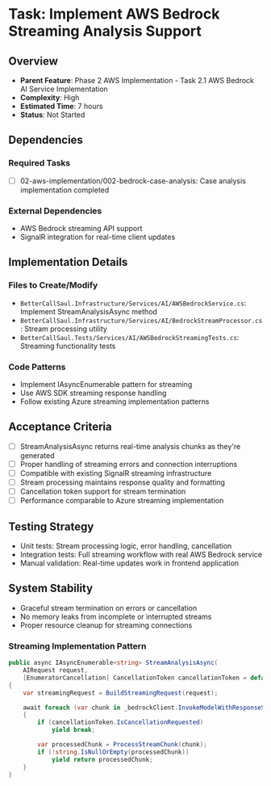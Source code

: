 # Task: Implement AWS Bedrock Streaming Analysis Support

## Overview
- **Parent Feature**: Phase 2 AWS Implementation - Task 2.1 AWS Bedrock AI Service Implementation
- **Complexity**: High
- **Estimated Time**: 7 hours
- **Status**: Not Started

## Dependencies
### Required Tasks
- [ ] 02-aws-implementation/002-bedrock-case-analysis: Case analysis implementation completed

### External Dependencies
- AWS Bedrock streaming API support
- SignalR integration for real-time client updates

## Implementation Details
### Files to Create/Modify
- `BetterCallSaul.Infrastructure/Services/AI/AWSBedrockService.cs`: Implement StreamAnalysisAsync method
- `BetterCallSaul.Infrastructure/Services/AI/BedrockStreamProcessor.cs`: Stream processing utility
- `BetterCallSaul.Tests/Services/AI/AWSBedrockStreamingTests.cs`: Streaming functionality tests

### Code Patterns
- Implement IAsyncEnumerable<string> pattern for streaming
- Use AWS SDK streaming response handling
- Follow existing Azure streaming implementation patterns

## Acceptance Criteria
- [ ] StreamAnalysisAsync returns real-time analysis chunks as they're generated
- [ ] Proper handling of streaming errors and connection interruptions
- [ ] Compatible with existing SignalR streaming infrastructure
- [ ] Stream processing maintains response quality and formatting
- [ ] Cancellation token support for stream termination
- [ ] Performance comparable to Azure streaming implementation

## Testing Strategy
- Unit tests: Stream processing logic, error handling, cancellation
- Integration tests: Full streaming workflow with real AWS Bedrock service
- Manual validation: Real-time updates work in frontend application

## System Stability
- Graceful stream termination on errors or cancellation
- No memory leaks from incomplete or interrupted streams
- Proper resource cleanup for streaming connections

### Streaming Implementation Pattern
```csharp
public async IAsyncEnumerable<string> StreamAnalysisAsync(
    AIRequest request,
    [EnumeratorCancellation] CancellationToken cancellationToken = default)
{
    var streamingRequest = BuildStreamingRequest(request);

    await foreach (var chunk in _bedrockClient.InvokeModelWithResponseStreamAsync(streamingRequest, cancellationToken))
    {
        if (cancellationToken.IsCancellationRequested)
            yield break;

        var processedChunk = ProcessStreamChunk(chunk);
        if (!string.IsNullOrEmpty(processedChunk))
            yield return processedChunk;
    }
}
```